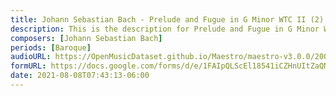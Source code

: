 ```yaml
---
title: Johann Sebastian Bach - Prelude and Fugue in G Minor WTC II (2)
description: This is the description for Prelude and Fugue in G Minor WTC II by Johann Sebastian Bach
composers: [Johann Sebastian Bach]
periods: [Baroque]
audioURL: https://OpenMusicDataset.github.io/Maestro/maestro-v3.0.0/2008/MIDI-Unprocessed_04_R1_2008_01-04_ORIG_MID--AUDIO_04_R1_2008_wav--1.midi
formURL: https://docs.google.com/forms/d/e/1FAIpQLScEl18541iCZHnUItZaQNMDWFcAsuVpqzE_2X4YH7ehFktqrw/viewform
date: 2021-08-08T07:43:13-06:00
---
```

